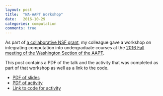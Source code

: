 ```yaml
---
layout: post
title:  "WA-AAPT Workshop"
date:   2016-10-29
categories: computation
comments: true
---
```


As part of [a collaborative NSF grant][local-grant], my colleague gave a workshop on integrating computation into undergraduate courses at the [2016 Fall meeting of the Washington Section of the AAPT][wa-aapt].

This post contains a PDF of the talk and the activity that was completed as part of that workshop as well as a link to the code.

* [PDF of slides][local-aapt-workshop-slides]
* [PDF of activity][local-aapt-workshop-activity]
* [Link to code for activity][local-aapt-workshop-trinket]

[local-grant]: https://www.nsf.gov/awardsearch/showAward?AWD_ID=1504786&HistoricalAwards=false
[wa-aapt]: http://www.aaptwa.org/section-meetings.html
[local-aapt-workshop-slides]: https://github.com/dannycab/dannycab.github.io/blob/master/docs/workshops/2016-NES-AAPT/2016_NES-AAPT.pdf
[local-aapt-workshop-activity]: https://github.com/dannycab/dannycab.github.io/blob/master/docs/workshops/2016-NES-AAPT/FallingSphereWithGlowscript.pdf
[local-aapt-workshop-trinket]: https://trinket.io/glowscript/8fffadc105
